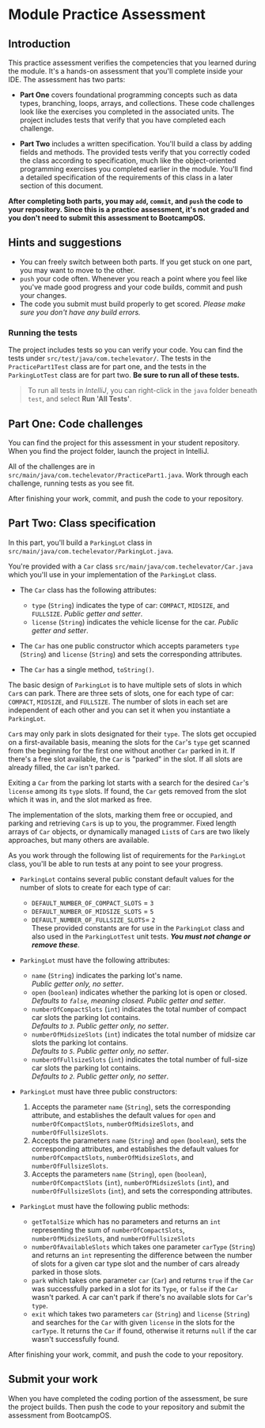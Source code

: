 # Module Practice Assessment

## Introduction

This practice assessment verifies the competencies that you learned during the module. It's a hands-on assessment that you'll complete inside your IDE. The assessment has two parts:

* **Part One** covers foundational programming concepts such as data types, branching, loops, arrays, and collections. These code challenges look like the exercises you completed in the associated units. The project includes tests that verify that you have completed each challenge.

* **Part Two** includes a written specification. You'll build a class by adding fields and methods. The provided tests verify that you correctly coded the class according to specification, much like the object-oriented programming exercises you completed earlier in the module. You'll find a detailed specification of the requirements of this class in a later section of this document.

**After completing both parts, you may `add`, `commit`, and `push` the code to your repository. Since this is a practice assessment, it's not graded and you don't need to submit this assessment to BootcampOS.**

## Hints and suggestions

* You can freely switch between both parts. If you get stuck on one part, you may want to move to the other.
* `push` your code often. Whenever you reach a point where you feel like you've made good progress and your code builds, commit and push your changes.
* The code you submit must build properly to get scored. _Please make sure you don't have any build errors._

### Running the tests

The project includes tests so you can verify your code. You can find the tests under `src/test/java/com.techelevator/`. The tests in the `PracticePart1Test` class are for part one, and the tests in the `ParkingLotTest` class are for part two. **Be sure to run all of these tests.**

> To run all tests in _IntelliJ_, you can right-click in the `java` folder beneath `test`, and select **Run 'All Tests'**.

## Part One: Code challenges

You can find the project for this assessment in your student repository. When you find the project folder, launch the project in IntelliJ.

All of the challenges are in `src/main/java/com.techelevator/PracticePart1.java`. Work through each challenge, running tests as you see fit.

After finishing your work, commit, and push the code to your repository.

## Part Two: Class specification

In this part, you'll build a `ParkingLot` class in `src/main/java/com.techelevator/ParkingLot.java`.

You're provided with a `Car` class `src/main/java/com.techelevator/Car.java` which you'll use in your implementation of the `ParkingLot` class.

* The `Car` class has the following attributes:
  * `type` (`String`) indicates the type of car: `COMPACT`, `MIDSIZE`, and `FULLSIZE`.  _Public getter and setter_.
  * `license` (`String`) indicates the vehicle license for the car.  _Public getter and setter_.

* The `Car` has one public constructor which accepts parameters `type` (`String`) and `license` (`String`) and sets the corresponding attributes.

* The `Car` has a single method, `toString()`.

The basic design of `ParkingLot` is to have multiple sets of slots in which `Car`s can park. There are three sets of slots, one for each type of car: `COMPACT`, `MIDSIZE`, and `FULLSIZE`. The number of slots in each set are independent of each other and you can set it when you instantiate a `ParkingLot`.

`Car`s may only park in slots designated for their `type`. The slots get occupied on a first-available basis, meaning the slots for the `Car`'s `type` get scanned from the beginning for the first one without another `Car` parked in it. If there's a free slot available, the `Car` is "parked" in the slot. If all slots are already filled, the `Car` isn't parked.

Exiting a `Car` from the parking lot starts with a search for the desired `Car`'s `license` among its `type` slots. If found, the `Car` gets removed from the slot which it was in, and the slot marked as free.

The implementation of the slots, marking them free or occupied, and parking and retrieving `Car`s is up to you, the programmer. Fixed length arrays of `Car` objects, or dynamically managed `List`s of `Car`s are two likely approaches, but many others are available.

As you work through the following list of requirements for the `ParkingLot` class, you'll be able to run tests at any point to see your progress.

* `ParkingLot` contains several public constant default values for the number of slots to create for each type of car:
  * `DEFAULT_NUMBER_OF_COMPACT_SLOTS` = `3`
  * `DEFAULT_NUMBER_OF_MIDSIZE_SLOTS` = `5`
  * `DEFAULT_NUMBER_OF_FULLSIZE_SLOTS`= `2`<br>These provided constants are for use in the `ParkingLot` class and also used in the `ParkingLotTest` unit tests. _**You must not change or remove these**_.

* `ParkingLot` must have the following attributes:
  * `name` (`String`) indicates the parking lot's name.<br>_Public getter only, no setter_.
  * `open` (`boolean`) indicates whether the parking lot is open or closed.<br>_Defaults to `false`, meaning closed. Public getter and setter_.
  * `numberOfCompactSlots` (`int`) indicates the total number of compact car slots the parking lot contains.<br>_Defaults to `3`. Public getter only, no setter_.
  * `numberOfMidsizeSlots` (`int`) indicates the total number of midsize car slots the parking lot contains.<br>_Defaults to `5`. Public getter only, no setter_.
  * `numberOfFullsizeSlots` (`int`) indicates the total number of full-size car slots the parking lot contains.<br>_Defaults to `2`. Public getter only, no setter_.

* `ParkingLot` must have three public constructors:
  1. Accepts the parameter `name` (`String`), sets the corresponding attribute, and establishes the default values for `open` and `numberOfCompactSlots`, `numberOfMidsizeSlots`, and `numberOfFullsizeSlots`.
  2. Accepts the parameters `name` (`String`) and `open` (`boolean`), sets the corresponding attributes, and establishes the default values for `numberOfCompactSlots`, `numberOfMidsizeSlots`, and `numberOfFullsizeSlots`.
  3. Accepts the parameters `name` (`String`), `open` (`boolean`), `numberOfCompactSlots` (`int`), `numberOfMidsizeSlots` (`int`), and `numberOfFullsizeSlots` (`int`), and sets the corresponding attributes.

* `ParkingLot` must have the following public methods:
  * `getTotalSize` which has no parameters and returns an `int` representing the sum of `numberOfCompactSlots`, `numberOfMidsizeSlots`, and `numberOfFullsizeSlots`
  * `numberOfAvailableSlots` which takes one parameter `carType` (`String`) and returns an `int` representing the difference between the number of slots for a given car type slot and the number of cars already parked in those slots.
  * `park` which takes one parameter `car` (`Car`) and returns `true` if the `Car` was successfully parked in a slot for its `Type`, or `false` if the `Car` wasn't parked. A car can't park if there's no available slots for `Car`'s `type`.
  * `exit` which takes two parameters `car` (`String`) and `license` (`String`) and searches for the `Car` with given `license` in the slots for the `carType`. It returns the `Car` if found, otherwise it returns `null` if the car wasn't successfully found.

After finishing your work, commit, and push the code to your repository.

## Submit your work

When you have completed the coding portion of the assessment, be sure the project builds. Then push the code to your repository and submit the assessment from BootcampOS.
